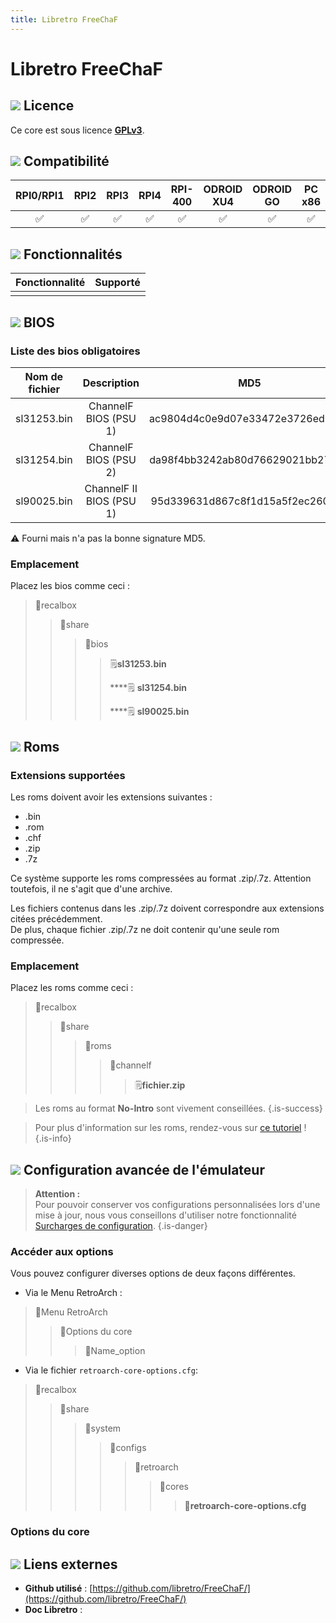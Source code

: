 ```yaml
---
title: Libretro FreeChaF
---
```


# Libretro FreeChaF



## ![](./gerald-g-parchment-background-or-border-5.svg) Licence

Ce core est sous licence [**GPLv3**](https://github.com/libretro/FreeChaF/blob/master/LICENSE).

## ![](./compatibility.png) Compatibilité

| RPI0/RPI1 | RPI2 | RPI3 | RPI4 | RPI-400 | ODROID XU4 | ODROID GO | PC x86 | PC X86\_64 |
| :---: | :---: | :---: | :---: | :---: | :---: | :---: | :---: | :---: |
| ✅ | ✅ | ✅ | ✅ | ✅ | ✅ | ✅ | ✅ | ✅ |

## ![](./cogwheel-145804_640.png) Fonctionnalités

| **Fonctionnalité** | Supporté |
| :---: | :---: |
|  |  |

## ![](./tqfp32.svg) BIOS

### Liste des bios obligatoires

| Nom de fichier | Description | MD5 | Fourni |
| :---: | :---: | :---: | :---: |
| sl31253.bin | ChannelF BIOS \(PSU 1\) | ac9804d4c0e9d07e33472e3726ed15c3 | ❌ |
| sl31254.bin | ChannelF BIOS \(PSU 2\) | da98f4bb3242ab80d76629021bb27585 | ❌ |
| sl90025.bin | ChannelF II BIOS \(PSU 1\) | 95d339631d867c8f1d15a5f2ec26069d | ⚠ |

⚠ Fourni mais n'a pas la bonne signature MD5.

### **Emplacement**

Placez les bios comme ceci :

> 📁recalbox
>
> > 📁share
> >
> > > 📁bios
> > >
> > > > 🗒**sl31253.bin**
> > > >
> > > > \*\*\*\*🗒 **sl31254.bin**
> > > >
> > > > \*\*\*\*🗒 **sl90025.bin**

## ![](./rom-30098_640.png) Roms

### **Extensions supportées**

Les roms doivent avoir les extensions suivantes :

* .bin
* .rom
* .chf
* .zip
* .7z

Ce système supporte les roms compressées au format .zip/.7z. Attention toutefois, il ne s'agit que d'une archive.

Les fichiers contenus dans les .zip/.7z doivent correspondre aux extensions citées précédemment.  
De plus, chaque fichier .zip/.7z ne doit contenir qu'une seule rom compressée.

### **Emplacement**

Placez les roms comme ceci : 

> 📁recalbox
>
> > 📁share
> >
> > > 📁roms
> > >
> > > > 📁channelf
> > > >
> > > > > 🗒**fichier.zip**


>Les roms au format **No-Intro** sont vivement conseillées.
{.is-success}


>Pour plus d'information sur les roms, rendez-vous sur [ce tutoriel](/v/francais/tutoriels/jeux/generalite/les-roms-et-les-isos) !
{.is-info}

## ![](./hammer-28636_640.png) Configuration avancée de l'émulateur


>**Attention :**  
>Pour pouvoir conserver vos configurations personnalisées lors d'une mise à jour, nous vous conseillons d'utiliser notre fonctionnalité [Surcharges de configuration](/v/francais/usage-avance/surcharge-de-configuration).
{.is-danger}

### Accéder aux options

Vous pouvez configurer diverses options de deux façons différentes.

* Via le Menu RetroArch :

> 📁Menu RetroArch
>
> > 📁Options du core
> >
> > > 🧩Name\_option

* Via le fichier `retroarch-core-options.cfg`:

> 📁recalbox
>
> > 📁share
> >
> > > 📁system
> > >
> > > > 📁configs
> > > >
> > > > > 📁retroarch
> > > > >
> > > > > > 📁cores
> > > > > >
> > > > > > > 🧩**retroarch-core-options.cfg**

### Options du core

## ![](./kisspng-web-development-world-wide-web-computer-icons-webs-world-wide-web-icon-png-5ab05c24477216.4540070115215073642927.png) Liens externes

* **Github utilisé** : [https://github.com/libretro/FreeChaF/](https://github.com/libretro/FreeChaF/)
* **Doc Libretro** : 

